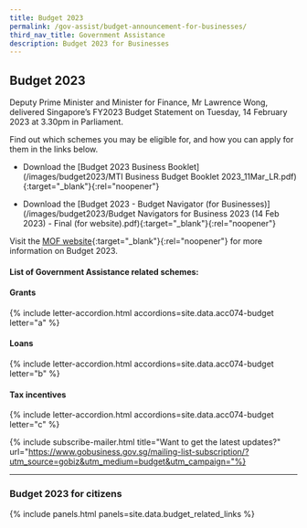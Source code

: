 ```yaml
---
title: Budget 2023
permalink: /gov-assist/budget-announcement-for-businesses/
third_nav_title: Government Assistance
description: Budget 2023 for Businesses
---
```


## Budget 2023

Deputy Prime Minister and Minister for Finance, Mr Lawrence Wong, delivered Singapore’s FY2023 Budget Statement on Tuesday, 14 February 2023 at 3.30pm in Parliament.

Find out which schemes you may be eligible for, and how you can apply for them in the links below.

- Download the [Budget 2023 Business Booklet](/images/budget2023/MTI Business Budget Booklet 2023_11Mar_LR.pdf){:target="_blank"}{:rel="noopener"} 

- Download the [Budget 2023 - Budget Navigator (for Businesses)](/images/budget2023/Budget Navigators for Business 2023 (14 Feb 2023) - Final (for website).pdf){:target="_blank"}{:rel="noopener"} 

Visit the [MOF website](https://www.mof.gov.sg/){:target="_blank"}{:rel="noopener"} for more information on Budget 2023.

#### List of Government Assistance related schemes:

#### Grants

{% include letter-accordion.html accordions=site.data.acc074-budget letter="a" %}

#### Loans

{% include letter-accordion.html accordions=site.data.acc074-budget letter="b" %}

#### Tax incentives

{% include letter-accordion.html accordions=site.data.acc074-budget letter="c" %}


{% include subscribe-mailer.html title="Want to get the latest updates?" url="https://www.gobusiness.gov.sg/mailing-list-subscription/?utm_source=gobiz&utm_medium=budget&utm_campaign="%}


---

### Budget 2023 for citizens

{% include panels.html panels=site.data.budget_related_links %}

<script src="/jquery/jquery.min.js"></script>
<script src="/jquery/bp-menu-new-tab.js"></script>
